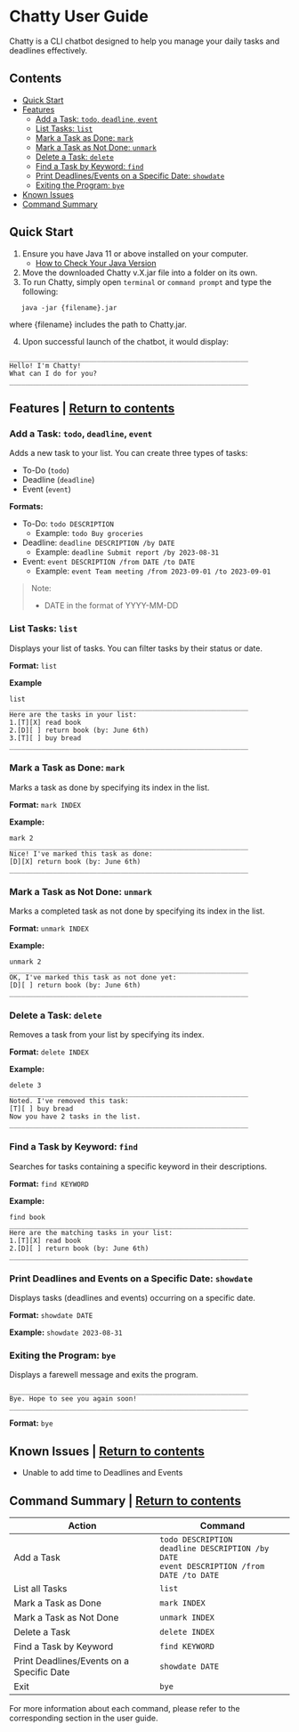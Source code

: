 # Chatty User Guide

Chatty is a CLI chatbot designed to help you manage your daily tasks and deadlines effectively.

## Contents
* [Quick Start](#quick-start)
* [Features](#features)
    * [Add a Task: `todo`, `deadline`, `event`](#add-a-task-todo-deadline-event)
    * [List Tasks: `list`](#list-tasks-list)
    * [Mark a Task as Done: `mark`](#mark-a-task-as-done-mark)
    * [Mark a Task as Not Done: `unmark`](#mark-a-task-as-not-done-unmark)
    * [Delete a Task: `delete`](#delete-a-task-delete)
    * [Find a Task by Keyword: `find`](#find-a-task-by-keyword-find)
    * [Print Deadlines/Events on a Specific Date: `showdate`](#print-deadlines-and-events-on-a-specific-date-showdate)
    * [Exiting the Program: `bye`](#exiting-the-program-bye)
* [Known Issues](#known-issues)
* [Command Summary](#command-summary)

## Quick Start
1. Ensure you have Java 11 or above installed on your computer.
   - [How to Check Your Java Version](https://www.java.com/en/download/help/version_manual.html)
2. Move the downloaded Chatty v.X.jar file into a folder on its own.
3. To run Chatty, simply open `terminal` or `command prompt` and type the following:
```
   java -jar {filename}.jar
```
where {filename} includes the path to Chatty.jar.


4. Upon successful launch of the chatbot, it would display:
```
____________________________________________________________
Hello! I'm Chatty!
What can I do for you?
____________________________________________________________
```

## Features | [Return to contents](#Contents)

### Add a Task: `todo`, `deadline`, `event`
Adds a new task to your list. You can create three types of tasks:
- To-Do (`todo`)
- Deadline (`deadline`)
- Event (`event`)

**Formats:**
- To-Do: `todo DESCRIPTION`
   - Example: `todo Buy groceries`
- Deadline: `deadline DESCRIPTION /by DATE`
   - Example: `deadline Submit report /by 2023-08-31`
- Event: `event DESCRIPTION /from DATE /to DATE`
   - Example: `event Team meeting /from 2023-09-01 /to 2023-09-01`

> Note:
> - DATE in the format of YYYY-MM-DD

### List Tasks: `list`
Displays your list of tasks. You can filter tasks by their status or date.

**Format:** `list`

**Example**
```
list
____________________________________________________________
Here are the tasks in your list:
1.[T][X] read book
2.[D][ ] return book (by: June 6th)
3.[T][ ] buy bread
____________________________________________________________
```

### Mark a Task as Done: `mark`
Marks a task as done by specifying its index in the list.

**Format:** `mark INDEX`

**Example:** 
```
mark 2
____________________________________________________________
Nice! I've marked this task as done:
[D][X] return book (by: June 6th)
____________________________________________________________
```

### Mark a Task as Not Done: `unmark`
Marks a completed task as not done by specifying its index in the list.

**Format:** `unmark INDEX`

**Example:** 
```
unmark 2
____________________________________________________________
OK, I've marked this task as not done yet:
[D][ ] return book (by: June 6th)
____________________________________________________________
```

### Delete a Task: `delete`
Removes a task from your list by specifying its index.

**Format:** `delete INDEX`

**Example:**
```
delete 3
____________________________________________________________
Noted. I've removed this task:
[T][ ] buy bread
Now you have 2 tasks in the list.
____________________________________________________________
```

### Find a Task by Keyword: `find`
Searches for tasks containing a specific keyword in their descriptions.

**Format:** `find KEYWORD`

**Example:**
```
find book
____________________________________________________________
Here are the matching tasks in your list:
1.[T][X] read book
2.[D][ ] return book (by: June 6th)
____________________________________________________________
```

### Print Deadlines and Events on a Specific Date: `showdate`
Displays tasks (deadlines and events) occurring on a specific date.

**Format:** `showdate DATE`

**Example:** `showdate 2023-08-31`

### Exiting the Program: `bye`
Displays a farewell message and exits the program.
```
____________________________________________________________
Bye. Hope to see you again soon!
____________________________________________________________
```

**Format:** `bye`

## Known Issues | [Return to contents](#Contents)
* Unable to add time to Deadlines and Events

## Command Summary | [Return to contents](#Contents)

| Action                      | Command                |
| ----------------------------| -----------------------|
| Add a Task                  | `todo DESCRIPTION`<br>`deadline DESCRIPTION /by DATE `<br>`event DESCRIPTION /from DATE /to DATE` |
| List all Tasks                  | `list` |
| Mark a Task as Done         | `mark INDEX` |
| Mark a Task as Not Done     | `unmark INDEX` |
| Delete a Task               | `delete INDEX` |
| Find a Task by Keyword      | `find KEYWORD` |
| Print Deadlines/Events on a Specific Date | `showdate DATE` |
| Exit                        | `bye` |

For more information about each command, please refer to the corresponding section in the user guide.